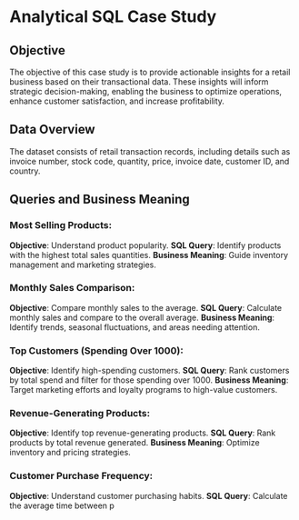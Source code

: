 # Analytical SQL Case Study

## Objective
The objective of this case study is to provide actionable insights for a retail business based on their transactional data. These insights will inform strategic decision-making, enabling the business to optimize operations, enhance customer satisfaction, and increase profitability.

## Data Overview
The dataset consists of retail transaction records, including details such as invoice number, stock code, quantity, price, invoice date, customer ID, and country.

## Queries and Business Meaning

### Most Selling Products:
**Objective**: Understand product popularity.
**SQL Query**: Identify products with the highest total sales quantities.
**Business Meaning**: Guide inventory management and marketing strategies.

### Monthly Sales Comparison:
**Objective**: Compare monthly sales to the average.
**SQL Query**: Calculate monthly sales and compare to the overall average.
**Business Meaning**: Identify trends, seasonal fluctuations, and areas needing attention.

### Top Customers (Spending Over 1000):
**Objective**: Identify high-spending customers.
**SQL Query**: Rank customers by total spend and filter for those spending over 1000.
**Business Meaning**: Target marketing efforts and loyalty programs to high-value customers.

### Revenue-Generating Products:
**Objective**: Identify top revenue-generating products.
**SQL Query**: Rank products by total revenue generated.
**Business Meaning**: Optimize inventory and pricing strategies.

### Customer Purchase Frequency:
**Objective**: Understand customer purchasing habits.
**SQL Query**: Calculate the average time between p
